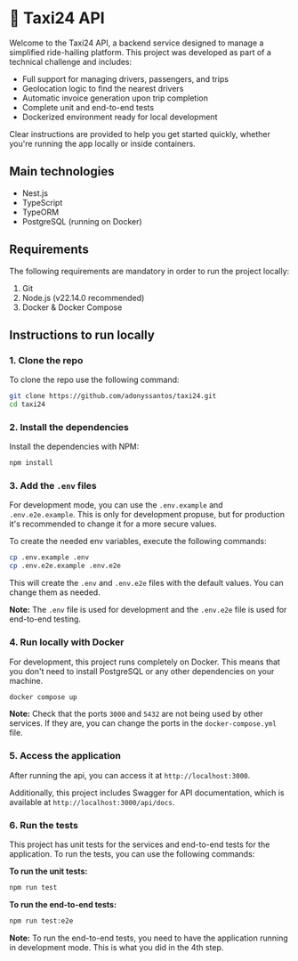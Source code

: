 # 🚖 Taxi24 API

Welcome to the Taxi24 API, a backend service designed to manage a simplified ride-hailing platform. This project was developed as part of a technical challenge and includes:

- Full support for managing drivers, passengers, and trips
- Geolocation logic to find the nearest drivers
- Automatic invoice generation upon trip completion
- Complete unit and end-to-end tests
- Dockerized environment ready for local development

Clear instructions are provided to help you get started quickly, whether you're running the app locally or inside containers.

## Main technologies

- Nest.js
- TypeScript
- TypeORM
- PostgreSQL (running on Docker)

## Requirements

The following requirements are mandatory in order to run the project locally:

1. Git
2. Node.js (v22.14.0 recommended)
3. Docker & Docker Compose

## Instructions to run locally

### 1. Clone the repo

To clone the repo use the following command:

```sh
git clone https://github.com/adonyssantos/taxi24.git
cd taxi24
```

### 2. Install the dependencies

Install the dependencies with NPM:

```sh
npm install
```

### 3. Add the `.env` files

For development mode, you can use the `.env.example` and `.env.e2e.example`. This is only for development propuse, but for production it's recommended to change it for a more secure values.

To create the needed env variables, execute the following commands:

```sh
cp .env.example .env
cp .env.e2e.example .env.e2e
```

This will create the `.env` and `.env.e2e` files with the default values. You can change them as needed.

**Note:** The `.env` file is used for development and the `.env.e2e` file is used for end-to-end testing.

### 4. Run locally with Docker

For development, this project runs completely on Docker. This means that you don't need to install PostgreSQL or any other dependencies on your machine.

```sh
docker compose up
```

**Note:** Check that the ports `3000` and `5432` are not being used by other services. If they are, you can change the ports in the `docker-compose.yml` file.

### 5. Access the application

After running the api, you can access it at `http://localhost:3000`. 

Additionally, this project includes Swagger for API documentation, which is available at `http://localhost:3000/api/docs`.

### 6. Run the tests

This project has unit tests for the services and end-to-end tests for the application. To run the tests, you can use the following commands:

**To run the unit tests:**

```sh
npm run test
```

**To run the end-to-end tests:**

```sh
npm run test:e2e
```

**Note:** To run the end-to-end tests, you need to have the application running in development mode. This is what you did in the 4th step.
